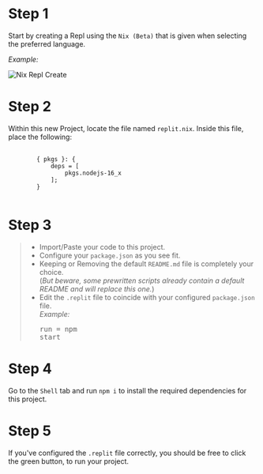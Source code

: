 # Step 1

Start by creating a Repl using the `Nix (Beta)` that is given when selecting the preferred language.

*Example:*

![Nix Repl Create](img/NixReplCreate.jpeg)

# Step 2
Within this new Project, locate the file named `replit.nix`.
Inside this file, place the following:
<pre>
    <code style="font-family: monospace;">
        { pkgs }: {
            deps = [
                pkgs.nodejs-16_x
            ];
        }
    </code>
</pre>

# Step 3
> - Import/Paste your code to this project.<br />
> - Configure your `package.json` as you see fit.<br />
> - Keeping or Removing the default `README.md` file is completely your choice.<br />
(*But beware, some prewritten scripts already contain a default README and will replace this one.*)
> - Edit the `.replit` file to coincide with your configured `package.json` file.<br />
*Example:*<pre>run = npm start</pre>

# Step 4
Go to the `Shell` tab and run `npm i` to install the required dependencies for this project.

# Step 5
If you've configured the `.replit` file correctly, you should be free to click the green button, to run your project.